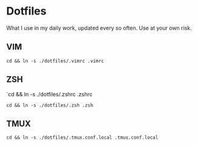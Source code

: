 # Dotfiles

What I use in my daily work, updated every so often. Use at your own risk.

## VIM

`cd && ln -s ./dotfiles/.vimrc .vimrc`

## ZSH

`cd && ln -s ./dotfiles/.zshrc .zshrc

`cd && ln -s ./dotfiles/.zsh .zsh`

## TMUX

`cd && ln -s ./dotfiles/.tmux.conf.local .tmux.conf.local`
